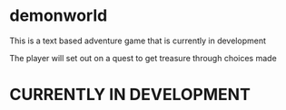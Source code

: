 demonworld
==========

This is a text based adventure game that is currently in development 

The player will set out on a quest to get treasure through choices made 
<h1> CURRENTLY IN DEVELOPMENT
